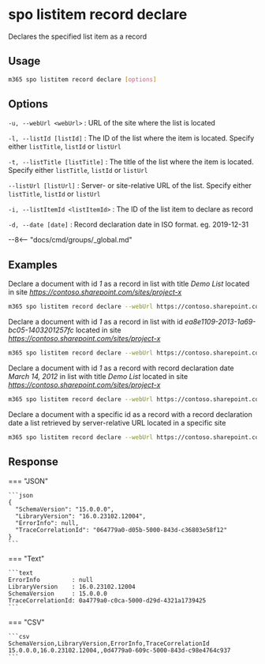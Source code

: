 # spo listitem record declare

Declares the specified list item as a record

## Usage

```sh
m365 spo listitem record declare [options]
```

## Options

`-u, --webUrl <webUrl>`
: URL of the site where the list is located

`-l, --listId [listId]`
: The ID of the list where the item is located. Specify either `listTitle`, `listId` or `listUrl`

`-t, --listTitle [listTitle]`
: The title of the list where the item is located. Specify either `listTitle`, `listId` or `listUrl`

`--listUrl [listUrl]`
: Server- or site-relative URL of the list. Specify either `listTitle`, `listId` or `listUrl`

`-i, --listItemId <listItemId>`
: The ID of the list item to declare as record

`-d, --date [date]`
: Record declaration date in ISO format. eg. 2019-12-31

--8<-- "docs/cmd/groups/_global.md"

## Examples

Declare a document with id _1_ as a record in list with title _Demo List_ located in site _https://contoso.sharepoint.com/sites/project-x_

```sh
m365 spo listitem record declare --webUrl https://contoso.sharepoint.com/sites/project-x --listTitle "Demo List" --listItemId 1
```

Declare a document with id _1_ as a record in list with id _ea8e1109-2013-1a69-bc05-1403201257fc_ located in site _https://contoso.sharepoint.com/sites/project-x_

```sh
m365 spo listitem record declare --webUrl https://contoso.sharepoint.com/sites/project-x --listId ea8e1109-2013-1a69-bc05-1403201257fc --listItemId 1
```

Declare a document with id _1_ as a record with record declaration date _March 14, 2012_ in list with title _Demo List_ located in site _https://contoso.sharepoint.com/sites/project-x_

```sh
m365 spo listitem record declare --webUrl https://contoso.sharepoint.com/sites/project-x --listTitle "Demo List" --listItemId 1 --date 2012-03-14
```

Declare a document with a specific id as a record with a record declaration date a list retrieved by server-relative URL located in a specific site

```sh
m365 spo listitem record declare --webUrl https://contoso.sharepoint.com/sites/project-x --listUrl '/sites/project-x/Lists/Demo List' --listItemId 1 --date 2013-09-03
```

## Response

=== "JSON"

    ```json
    {
      "SchemaVersion": "15.0.0.0",
      "LibraryVersion": "16.0.23102.12004",
      "ErrorInfo": null,
      "TraceCorrelationId": "064779a0-d05b-5000-843d-c36803e58f12"
    }
    ```

=== "Text"

    ```text
    ErrorInfo         : null
    LibraryVersion    : 16.0.23102.12004
    SchemaVersion     : 15.0.0.0
    TraceCorrelationId: 0a4779a0-c0ca-5000-d29d-4321a1739425
    ```

=== "CSV"

    ```csv
    SchemaVersion,LibraryVersion,ErrorInfo,TraceCorrelationId
    15.0.0.0,16.0.23102.12004,,0d4779a0-609c-5000-843d-c98e4764c937
    ```

